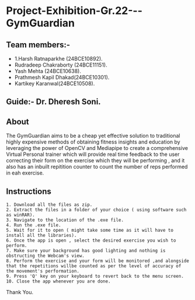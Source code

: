 
# Project-Exhibition-Gr.22---GymGuardian





## Team members:-

- 1.Harsh Ratnaparkhe (24BCE10892).
- Rudradeep Chakraborty (24BCE11151).
- Yash Mehta (24BCE10638).
- Prathmesh Kapil Dhakad(24BCE10301).
- Kartikey Karanwal(24BCE10508).


## Guide:- Dr. Dheresh Soni.
## About

The GymGuardian  aims to  be a cheap yet
effective solution to traditional highly
expensive methods of  obtaining  fitness
insights and education by leveraging the
power of OpenCV and Mediapipe to  create
a   comprehensive     Virtual   Personal
trainer  which  will  provide real  time
feedback  to the   user correcting their
form on the  exercise  which   they will
be
performing , and it also has  an inbuilt
repitition counter to  count  the number
of  reps   performed  in  eah  exercise.


## Instructions
    1. Download all the files as zip.
    2. Extract the files in a folder of your choice ( using software such as winRAR).
    3. Navigate to the location of the .exe file.
    4. Run the .exe file.
    5. Wait for it to open ( might take some time as it will have to install all the libraries).
    6. Once the app is open , select the desired exercise you wish to perform.
    7. Make sure your background has good lighting and nothing is obstructing the Webcam's view.
    8. Perform the exercise and your form will be monitored ,and alongside that the repetitions willbe counted as per the level of accuracy of the movement's performation.
    9. Press 'Q' key on your keyboard to revert back to the menu screen.
    10. Close the app whenever you are done.
Thank You.
